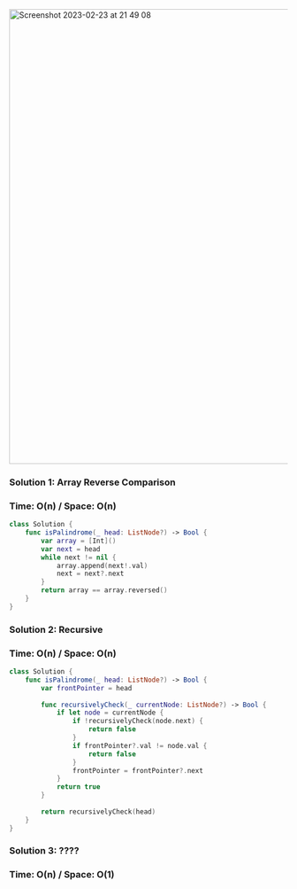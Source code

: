 <img width="821" alt="Screenshot 2023-02-23 at 21 49 08" src="https://user-images.githubusercontent.com/73763976/221038064-acf05fbf-ea9c-43fc-9605-42d96af1db5c.png">

### Solution 1: Array Reverse Comparison
### Time: O(n) / Space: O(n)

```swift
class Solution {
    func isPalindrome(_ head: ListNode?) -> Bool {
        var array = [Int]()
        var next = head
        while next != nil { 
            array.append(next!.val)
            next = next?.next
        }
        return array == array.reversed()
    }
}
```


### Solution 2: Recursive
### Time: O(n) / Space: O(n)

```swift
class Solution { 
    func isPalindrome(_ head: ListNode?) -> Bool {
        var frontPointer = head
        
        func recursivelyCheck(_ currentNode: ListNode?) -> Bool {
            if let node = currentNode {
                if !recursivelyCheck(node.next) {
                    return false
                }
                if frontPointer?.val != node.val {
                    return false
                }
                frontPointer = frontPointer?.next
            }
            return true
        }
        
        return recursivelyCheck(head)
    }
}
```

### Solution 3: ????
### Time: O(n) / Space: O(1)

```swift
```
